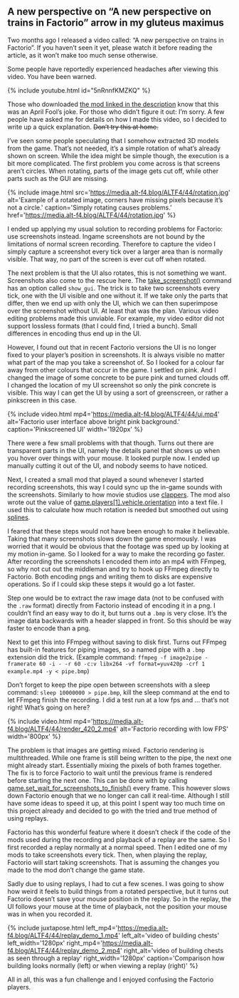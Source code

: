 ## A new perspective on “A new perspective on trains in Factorio” <author>arrow in my gluteus maximus</author>

Two months ago I released a video called: “A new perspective on trains in Factorio”. If you haven’t seen it yet, please watch it before reading the article, as it won’t make too much sense otherwise.

Some people have reportedly experienced headaches after viewing this video. You have been warned.

{% include youtube.html id="5nRnnfKMZKQ" %}

Those who downloaded [the mod linked in the description](https://mods.factorio.com/mod/train_perspective) know that this was an April Fool’s joke. For those who didn’t figure it out: I’m sorry. A few people have asked me for details on how I made this video, so I decided to write up a quick explanation. ~~Don’t try this at home.~~

I’ve seen some people speculating that I somehow extracted 3D models from the game. That’s not needed, it’s a simple rotation of what’s already shown on screen. While the idea might be simple though, the execution is a bit more complicated. The first problem you come across is that screens aren’t circles. When rotating, parts of the image gets cut off, while other parts such as the GUI are missing.

{% include image.html src='https://media.alt-f4.blog/ALTF4/44/rotation.jpg' alt='Example of a rotated image, corners have missing pixels because it’s not a circle.' caption='Simply rotating causes problems.' href='https://media.alt-f4.blog/ALTF4/44/rotation.jpg' %}

I ended up applying my usual solution to recording problems for Factorio: use screenshots instead. Ingame screenshots are not bound by the limitations of normal screen recording. Therefore to capture the video I simply capture a screenshot every tick over a larger area than is normally visible. That way, no part of the screen is ever cut off when rotated.

The next problem is that the UI also rotates, this is not something we want. Screenshots also come to the rescue here. The [take_screenshot()](https://lua-api.factorio.com/latest/LuaGameScript.html#LuaGameScript.take_screenshot) command has an option called `show_gui`. The trick is to take two screenshots every tick, one with the UI visible and one without it. If we take only the parts that differ, then we end up with only the UI, which we can then superimpose over the screenshot without UI. At least that was the plan. Various video editing problems made this unviable. For example, my video editor did not support lossless formats (that I could find, I tried a bunch). Small differences in encoding thus end up in the UI.

However, I found out that in recent Factorio versions the UI is no longer fixed to your player’s position in screenshots. It is always visible no matter what part of the map you take a screenshot of. So I looked for a colour far away from other colours that occur in the game. I settled on pink. And I changed the image of some concrete to be pure pink and turned clouds off. I changed the location of my UI screenshot so only the pink concrete is visible. This way I can get the UI by using a sort of greenscreen, or rather a pinkscreen in this case.

{% include video.html mp4='https://media.alt-f4.blog/ALTF4/44/ui.mp4' alt='Factorio user interface above bright pink background.' caption='Pinkscreened UI' width='1920px' %}

There were a few small problems with that though. Turns out there are transparent parts in the UI, namely the details panel that shows up when you hover over things with your mouse. It looked purple now. I ended up manually cutting it out of the UI, and nobody seems to have noticed.

Next, I created a small mod that played a sound whenever I started recording screenshots, this way I could sync up the in-game sounds with the screenshots. Similarly to how movie studios use [clappers](https://en.wikipedia.org/wiki/Clapperboard). The mod also wrote out the value of [game.players[1].vehicle.orientation](https://lua-api.factorio.com/latest/LuaEntity.html#LuaEntity.orientation) into a text file. I used this to calculate how much rotation is needed but smoothed out using [splines](https://en.wikipedia.org/wiki/Spline_(mathematics)).

I feared that these steps would not have been enough to make it believable. Taking that many screenshots slows down the game enormously. I was worried that it would be obvious that the footage was sped up by looking at my motion in-game. So I looked for a way to make the recording go faster. After recording the screenshots I encoded them into an mp4 with FFmpeg, so why not cut out the middleman and try to hook up FFmpeg directly to Factorio. Both encoding pngs and writing them to disks are expensive operations. So if I could skip these steps it would go a lot faster.

Step one would be to extract the raw image data (not to be confused with the `.raw` format) directly from Factorio instead of encoding it in a png. I couldn’t find an easy way to do it, but turns out a `.bmp` is very close. It’s the image data backwards with a header slapped in front. So this should be way faster to encode than a png.

Next to get this into FFmpeg without saving to disk first. Turns out FFmpeg has built-in features for piping images, so a named pipe with a `.bmp` extension did the trick. (Example command: `ffmpeg -f image2pipe -framerate 60 -i - -r 60 -c:v libx264 -vf format=yuv420p -crf 1 example.mp4 -y < pipe.bmp`)

Don’t forget to keep the pipe open between screenshots with a sleep command: `sleep 10000000 > pipe.bmp`, kill the sleep command at the end to let FFmpeg finish the recording. I did a test run at a low fps and … that’s not right! What’s going on here?

{% include video.html mp4='https://media.alt-f4.blog/ALTF4/44/render_420_2.mp4' alt='Factorio recording with low FPS' width='800px' %}

The problem is that images are getting mixed. Factorio rendering is multithreaded. While one frame is still being written to the pipe, the next one might already start. Essentially mixing the pixels of both frames together. The fix is to force Factorio to wait until the previous frame is rendered before starting the next one. This can be done with by calling [game.set_wait_for_screenshots_to_finish()](https://lua-api.factorio.com/latest/LuaGameScript.html#LuaGameScript.set_wait_for_screenshots_to_finish) every frame. This however slows down Factorio enough that we no longer can call it real-time. Although I still have some ideas to speed it up, at this point I spent way too much time on this project already and decided to go with the tried and true method of using replays.

Factorio has this wonderful feature where it doesn’t check if the code of the mods used during the recording and playback of a replay are the same. So I first recorded a replay normally at a normal speed. Then I edited one of my mods to take screenshots every tick. Then, when playing the replay, Factorio will start taking screenshots. That is assuming the changes you made to the mod don’t change the game state.

Sadly due to using replays, I had to cut a few scenes. I was going to show how weird it feels to build things from a rotated perspective, but it turns out Factorio doesn’t save your mouse position in the replay. So in the replay, the UI follows your mouse at the time of playback, not the position your mouse was in when you recorded it.

{% include juxtapose.html left_mp4='https://media.alt-f4.blog/ALTF4/44/replay_demo_1.mp4' left_alt='video of building chests' left_width='1280px' right_mp4='https://media.alt-f4.blog/ALTF4/44/replay_demo_2.mp4' right_alt='video of building chests as seen through a replay' right_width='1280px'
caption='Comparison how building looks normally (left) or when viewing a replay (right)' %}

All in all, this was a fun challenge and I enjoyed confusing the Factorio players.
